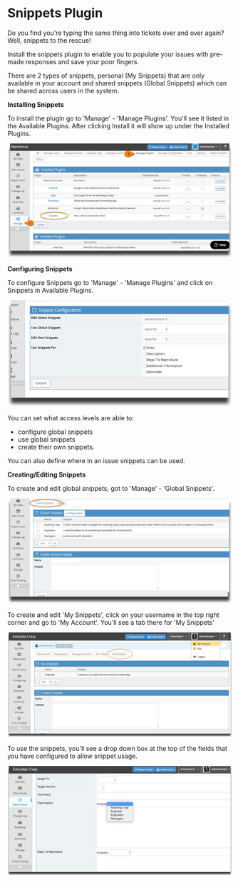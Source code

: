 # Snippets Plugin

Do you find you're typing the same thing into tickets over and over again? Well, snippets to the rescue! 

Install the snippets plugin to enable you to populate your issues with pre-made responses and save your poor fingers. 

There are 2 types of snippets, personal (My Snippets) that are only available in your account and shared snippets (Global Snippets) which can be shared across users in the system.

**Installing Snippets**

To install the plugin go to 'Manage' - 'Manage Plugins'. You'll see it listed in the Available Plugins. After clicking Install it will show up under the Installed Plugins.

![](./images/snippets_1.png)

**Configuring Snippets**

To configure Snippets go to 'Manage' - 'Manage Plugins' and click on Snippets in Available Plugins. 

![](./images/snippets_2.png)

You can set what access levels are able to:

- configure global snippets 
- use global snippets
- create their own snippets.

You can also define where in an issue snippets can be used. 

**Creating/Editing Snippets**

To create and edit global snippets, got to 'Manage' - 'Global Snippets'.

![](./images/snippets_3.png)

To create and edit 'My Snippets', click on your username in the top right corner and go to 'My Account'. You'll see a tab there for 'My Snippets'

![](./images/snippets_4.png)

To use the snippets, you'll see a drop down box at the top of the fields that you have configured to allow snippet usage. 

![](./images/snippets_5.png)


